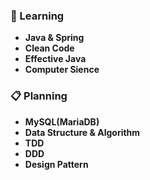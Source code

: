 ### 📖 Learning
* **Java & Spring**
* **Clean Code**
* **Effective Java**
* **Computer Sience**

### 📋 Planning
* **MySQL(MariaDB)**
* **Data Structure & Algorithm**
* **TDD**
* **DDD**
* **Design Pattern**

